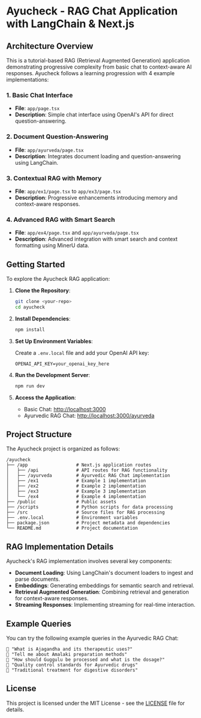 # Ayucheck - RAG Chat Application with LangChain & Next.js

## Architecture Overview

This is a tutorial-based RAG (Retrieval Augmented Generation) application demonstrating progressive complexity from basic chat to context-aware AI responses. Ayucheck follows a learning progression with 4 example implementations:

### 1. Basic Chat Interface

- **File**: `app/page.tsx`
- **Description**: Simple chat interface using OpenAI's API for direct question-answering.

### 2. Document Question-Answering

- **File**: `app/ayurveda/page.tsx`
- **Description**: Integrates document loading and question-answering using LangChain.

### 3. Contextual RAG with Memory

- **File**: `app/ex1/page.tsx` to `app/ex3/page.tsx`
- **Description**: Progressive enhancements introducing memory and context-aware responses.

### 4. Advanced RAG with Smart Search

- **File**: `app/ex4/page.tsx` and `app/ayurveda/page.tsx`
- **Description**: Advanced integration with smart search and context formatting using MinerU data.

## Getting Started

To explore the Ayucheck RAG application:

1. **Clone the Repository**:

   ```bash
   git clone <your-repo>
   cd ayucheck
   ```

2. **Install Dependencies**:

   ```bash
   npm install
   ```

3. **Set Up Environment Variables**:

   Create a `.env.local` file and add your OpenAI API key:

   ```plaintext
   OPENAI_API_KEY=your_openai_key_here
   ```

4. **Run the Development Server**:

   ```bash
   npm run dev
   ```

5. **Access the Application**:

   - Basic Chat: [http://localhost:3000](http://localhost:3000)
   - Ayurvedic RAG Chat: [http://localhost:3000/ayurveda](http://localhost:3000/ayurveda)

## Project Structure

The Ayucheck project is organized as follows:

```plaintext
/ayucheck
├── /app                  # Next.js application routes
│   ├── /api              # API routes for RAG functionality
│   ├── /ayurveda         # Ayurvedic RAG Chat implementation
│   ├── /ex1              # Example 1 implementation
│   ├── /ex2              # Example 2 implementation
│   ├── /ex3              # Example 3 implementation
│   └── /ex4              # Example 4 implementation
├── /public               # Public assets
├── /scripts              # Python scripts for data processing
├── /src                  # Source files for RAG processing
├── .env.local            # Environment variables
├── package.json          # Project metadata and dependencies
└── README.md             # Project documentation
```

## RAG Implementation Details

Ayucheck's RAG implementation involves several key components:

- **Document Loading**: Using LangChain's document loaders to ingest and parse documents.
- **Embeddings**: Generating embeddings for semantic search and retrieval.
- **Retrieval Augmented Generation**: Combining retrieval and generation for context-aware responses.
- **Streaming Responses**: Implementing streaming for real-time interaction.

## Example Queries

You can try the following example queries in the Ayurvedic RAG Chat:

```
🌿 "What is Ajagandha and its therapeutic uses?"
🌿 "Tell me about Amalaki preparation methods" 
🌿 "How should Guggulu be processed and what is the dosage?"
🌿 "Quality control standards for Ayurvedic drugs"
🌿 "Traditional treatment for digestive disorders"
```

## License

This project is licensed under the MIT License - see the [LICENSE](LICENSE) file for details.